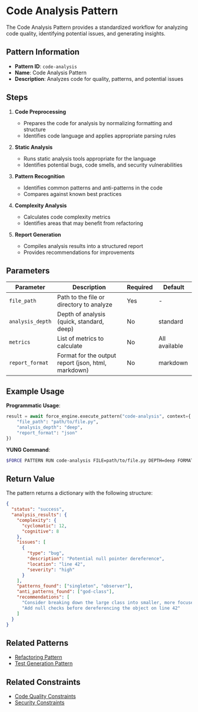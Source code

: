 # Code Analysis Pattern

The Code Analysis Pattern provides a standardized workflow for analyzing code quality, identifying potential issues, and generating insights.

## Pattern Information

- **Pattern ID**: `code-analysis`
- **Name**: Code Analysis Pattern
- **Description**: Analyzes code for quality, patterns, and potential issues

## Steps

1. **Code Preprocessing**
   - Prepares the code for analysis by normalizing formatting and structure
   - Identifies code language and applies appropriate parsing rules

2. **Static Analysis**
   - Runs static analysis tools appropriate for the language
   - Identifies potential bugs, code smells, and security vulnerabilities

3. **Pattern Recognition**
   - Identifies common patterns and anti-patterns in the code
   - Compares against known best practices

4. **Complexity Analysis**
   - Calculates code complexity metrics
   - Identifies areas that may benefit from refactoring

5. **Report Generation**
   - Compiles analysis results into a structured report
   - Provides recommendations for improvements

## Parameters

| Parameter | Description | Required | Default |
|-----------|-------------|----------|---------|
| `file_path` | Path to the file or directory to analyze | Yes | - |
| `analysis_depth` | Depth of analysis (quick, standard, deep) | No | standard |
| `metrics` | List of metrics to calculate | No | All available |
| `report_format` | Format for the output report (json, html, markdown) | No | markdown |

## Example Usage

**Programmatic Usage**:

```python
result = await force_engine.execute_pattern("code-analysis", context={
    "file_path": "path/to/file.py",
    "analysis_depth": "deep",
    "report_format": "json"
})
```

**YUNG Command**:

```bash
$FORCE PATTERN RUN code-analysis FILE=path/to/file.py DEPTH=deep FORMAT=json
```

## Return Value

The pattern returns a dictionary with the following structure:

```json
{
  "status": "success",
  "analysis_results": {
    "complexity": {
      "cyclomatic": 12,
      "cognitive": 8
    },
    "issues": [
      {
        "type": "bug",
        "description": "Potential null pointer dereference",
        "location": "line 42",
        "severity": "high"
      }
    ],
    "patterns_found": ["singleton", "observer"],
    "anti_patterns_found": ["god-class"],
    "recommendations": [
      "Consider breaking down the large class into smaller, more focused classes",
      "Add null checks before dereferencing the object on line 42"
    ]
  }
}
```

## Related Patterns

- [Refactoring Pattern](refactoring.md)
- [Test Generation Pattern](test-generation.md)

## Related Constraints

- [Code Quality Constraints](../constraints/code-quality.md)
- [Security Constraints](../constraints/security.md)
